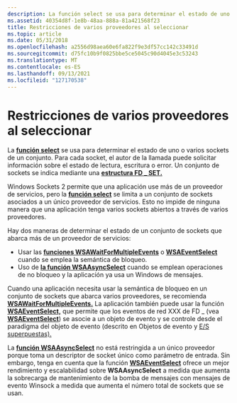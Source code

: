 ```yaml
---
description: La función select se usa para determinar el estado de uno o varios sockets de un conjunto. Para cada socket, el autor de la llamada puede solicitar información sobre el estado de lectura, escritura o error. Un conjunto de sockets se indica mediante una estructura FD \_ SET.
ms.assetid: 40354d8f-1e8b-48aa-888a-81a421568f23
title: Restricciones de varios proveedores al seleccionar
ms.topic: article
ms.date: 05/31/2018
ms.openlocfilehash: a2556d98aea60e6fa822f9e3df57cc142c33491d
ms.sourcegitcommit: d75fc10b9f0825bbe5ce5045c90d4045e3c53243
ms.translationtype: MT
ms.contentlocale: es-ES
ms.lasthandoff: 09/13/2021
ms.locfileid: "127170538"
---
```

# <a name="multiple-provider-restrictions-on-select"></a>Restricciones de varios proveedores al seleccionar

La [**función select**](/windows/desktop/api/Winsock2/nf-winsock2-select) se usa para determinar el estado de uno o varios sockets de un conjunto. Para cada socket, el autor de la llamada puede solicitar información sobre el estado de lectura, escritura o error. Un conjunto de sockets se indica mediante una [**estructura FD \_ SET.**](/windows/desktop/api/winsock/nf-winsock-fd_set)

Windows Sockets 2 permite que una aplicación use más de un proveedor de servicios, pero la [**función select**](/windows/desktop/api/Winsock2/nf-winsock2-select) se limita a un conjunto de sockets asociados a un único proveedor de servicios. Esto no impide de ninguna manera que una aplicación tenga varios sockets abiertos a través de varios proveedores.

Hay dos maneras de determinar el estado de un conjunto de sockets que abarca más de un proveedor de servicios:

-   Usar las [**funciones WSAWaitForMultipleEvents**](/windows/desktop/api/Winsock2/nf-winsock2-wsawaitformultipleevents) o [**WSAEventSelect**](/windows/desktop/api/Winsock2/nf-winsock2-wsaeventselect) cuando se emplea la semántica de bloqueo.
-   Uso de [**la función WSAAsyncSelect**](/windows/desktop/api/winsock/nf-winsock-wsaasyncselect) cuando se emplean operaciones de no bloqueo y la aplicación ya usa un Windows de mensajes.

Cuando una aplicación necesita usar la semántica de bloqueo en un conjunto de sockets que abarca varios proveedores, se recomienda [**WSAWaitForMultipleEvents.**](/windows/desktop/api/Winsock2/nf-winsock2-wsawaitformultipleevents) La aplicación también puede usar la función [**WSAEventSelect,**](/windows/desktop/api/Winsock2/nf-winsock2-wsaeventselect) que permite que los eventos de red XXX de FD \_ (vea [**WSAEventSelect**](/windows/desktop/api/Winsock2/nf-winsock2-wsaeventselect)) se asocie a un objeto de evento y se controle desde el paradigma del objeto de evento (descrito en Objetos de evento y [E/S superpuestas).](overlapped-i-o-and-event-objects-2.md)

La [**función WSAAsyncSelect**](/windows/desktop/api/winsock/nf-winsock-wsaasyncselect) no está restringida a un único proveedor porque toma un descriptor de socket único como parámetro de entrada. Sin embargo, tenga en cuenta que la función [**WSAEventSelect**](/windows/desktop/api/Winsock2/nf-winsock2-wsaeventselect) ofrece un mejor rendimiento y escalabilidad sobre **WSAAsyncSelect** a medida que aumenta la sobrecarga de mantenimiento de la bomba de mensajes con mensajes de evento Winsock a medida que aumenta el número total de sockets que se usan.

 

 



